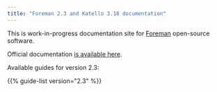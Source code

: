 ```yaml
---
title: "Foreman 2.3 and Katello 3.18 documentation"
---
```


This is work-in-progress documentation site for <a href="https://www.theforeman.org">Foreman</a> open-source software.

Official documentation [is available here](https://theforeman.org/manuals/2.3/index.html).

Available guides for version 2.3:

{{% guide-list version="2.3" %}}
